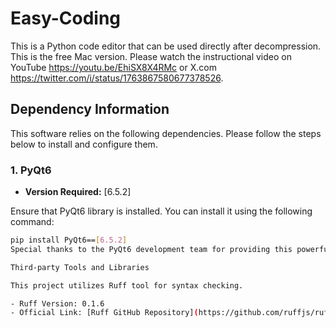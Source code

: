 # Easy-Coding
This is a Python code editor that can be used directly after decompression. This is the free Mac version.
Please watch the instructional video on YouTube https://youtu.be/EhiSX8X4RMc or X.com https://twitter.com/i/status/1763867580677378526.

## Dependency Information

This software relies on the following dependencies. Please follow the steps below to install and configure them.

### 1. PyQt6

- **Version Required:** [6.5.2]

Ensure that PyQt6 library is installed. You can install it using the following command:

```bash
pip install PyQt6==[6.5.2]
Special thanks to the PyQt6 development team for providing this powerful GUI framework!

Third-party Tools and Libraries

This project utilizes Ruff tool for syntax checking.

- Ruff Version: 0.1.6
- Official Link: [Ruff GitHub Repository](https://github.com/ruffjs/ruff)
